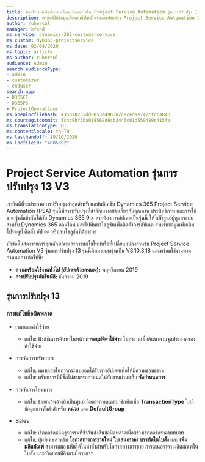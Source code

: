 ```yaml
---
title: มีอะไรใหม่หรือมีการเปลี่ยนแปลงอะไรใน Project Service Automation รุ่นการปรับปรุง 13 V3
description: หัวข้อนี้ให้ข้อมูลเกี่ยวกับสิ่งใหม่ในรุ่นการปรับปรุง Project Service Automation 13 V3
author: ruhercul
manager: kfend
ms.service: dynamics-365-customerservice
ms.custom: dyn365-projectservice
ms.date: 02/04/2020
ms.topic: article
ms.author: ruhercul
audience: Admin
search.audienceType:
- admin
- customizer
- enduser
search.app:
- D365CE
- D365PS
- ProjectOperations
ms.openlocfilehash: 435b70255dd0053a496362c9ced9e742cfcca843
ms.sourcegitcommit: 5c4c9bf3ba018562d6cb3443c01d550489c415fa
ms.translationtype: HT
ms.contentlocale: th-TH
ms.lasthandoff: 10/16/2020
ms.locfileid: "4085892"
---
```

# <a name="project-service-automation-update-release-13-v3"></a>Project Service Automation รุ่นการปรับปรุง 13 V3
เรายินดีที่จะประกาศการปรับปรุงล่าสุดสำหรับแอปพลิเคชัน Dynamics 365 Project Service Automation (PSA) รุ่นนี้มีการปรับปรุงที่สำคัญบางอย่างเกี่ยวกับคุณภาพ ประสิทธิภาพ และการใช้งาน รุ่นนี้เข้ากันได้กับ Dynamics 365 9.x หากต้องการอัปเดตเป็นรุ่นนี้ ให้ไปที่ศูนย์ผู้ดูแลระบบสำหรับ Dynamics 365 ออนไลน์ และไปที่หน้าโซลูชันเพื่อติดตั้งการอัปเดต สำหรับข้อมูลเพิ่มเติม โปรดดูที่ [ติดตั้ง อัปเดต หรือลบโซลูชันที่ต้องการ](https://docs.microsoft.com/power-platform/admin/install-remove-preferred-solution)

หัวข้อนี้แสดงรายการคุณลักษณะและการแก้ไขใหม่หรือที่เปลี่ยนแปลงสำหรับ Project Service Automation V3 รุ่นการปรับปรุง 13 รุ่นนี้มีหมายเลขรุ่นเป็น V3.10.3.18 และพร้อมใช้งานตามกำหนดการต่อไปนี้:

- **ความพร้อมใช้งานทั่วไป (อัปเดตด้วยตนเอง):** พฤศจิกายน 2019
- **การปรับปรุงอัตโนมัติ:** ธันวาคม 2019


## <a name="update-release-13"></a>รุ่นการปรับปรุง 13 

### <a name="bug-fixes"></a>การแก้ไขข้อผิดพลาด

- เวลาและค่าใช้จ่าย

     - แก้ไข: ฟังก์ชันการค้นหาในหน้า **การอนุมัติค่าใช้จ่าย** ไม่ทำงานเมื่อค้นหาตามจุดประสงค์ของค่าใช้จ่าย

- การจัดการทรัพยากร

     - แก้ไข: หมายเลขในการกระทบยอดได้รับการอัปเดตเพื่อให้มีความชอบธรรม
     - แก้ไข: ทรัพยากรที่มีชื่อไม่สามารถกำหนดให้กับงานผ่านแท็บ **จัดกำหนดการ**

- การจัดการโครงการ

     - แก้ไข: ข้อยกเว้นอ้างอิงเป็นศูนย์เมื่อการกำหนดสมาชิกทีมเมื่อ **TransactionType** ไม่มีข้อมูลการตั้งค่าสำหรับ **หน่วย** และ **DefaultGroup**

- Sales

     - แก้ไข: เร็กคอร์ดชนิดธุรกรรมที่ซ้ำกันส่งคืนข้อผิดพลาดเมื่อสร้างเรกคอร์ดราคาบทบาท
     - แก้ไข: ปุ่มพิเศษสำหรับ **โอกาสทางการขายใหม่** **ใบเสนอราคา** **บรรทัดในใบสั่ง** และ **เพิ่มผลิตภัณฑ์** สามารถมองเห็นได้ในคำสั่งสำหรับโอกาสทางการขาย การเสนอราคา ผลิตภัณฑ์ในใบสั่ง และกริดย่อยที่อิงตามโครงการ


